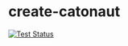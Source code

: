 # create-catonaut
[![Test Status](https://github.com/AminoffZ/create-catonaut/actions/workflows/create-catonaut%20test.yml/badge.svg?branch=ci/cd)](https://github.com/AminoffZ/create-catonaut/actions/workflows/create-catonaut%20test.yml?query=branch%3Aci%2Fcd)
